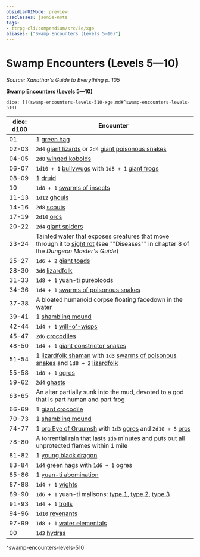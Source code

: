 ```yaml
---
obsidianUIMode: preview
cssclasses: json5e-note
tags:
- ttrpg-cli/compendium/src/5e/xge
aliases: ["Swamp Encounters (Levels 5—10)"]
---
```

# Swamp Encounters (Levels 5—10)
*Source: Xanathar's Guide to Everything p. 105* 

**Swamp Encounters (Levels 5—10)**

`dice: [](swamp-encounters-levels-510-xge.md#^swamp-encounters-levels-510)`

| dice: d100 | Encounter |
|------------|-----------|
| 01 | 1 [green hag](2-Mechanics/CLI/bestiary/fey/green-hag-xmm.md) |
| 02-03 | `2d4` [giant lizards](2-Mechanics/CLI/bestiary/beast/giant-lizard-xmm.md) or `2d4` [giant poisonous snakes](2-Mechanics/CLI/bestiary/beast/giant-venomous-snake-xmm.md) |
| 04-05 | `2d8` [winged kobolds](2-Mechanics/CLI/bestiary/dragon/winged-kobold-xmm.md) |
| 06-07 | `1d10 + 1` [bullywugs](2-Mechanics/CLI/bestiary/fey/bullywug-warrior-xmm.md) with `1d8 + 1` [giant frogs](2-Mechanics/CLI/bestiary/beast/giant-frog-xmm.md) |
| 08-09 | 1 [druid](2-Mechanics/CLI/bestiary/humanoid/druid-xmm.md) |
| 10 | `1d8 + 1` [swarms of insects](2-Mechanics/CLI/bestiary/beast/swarm-of-insects-xmm.md) |
| 11-13 | `1d12` [ghouls](2-Mechanics/CLI/bestiary/undead/ghoul-xmm.md) |
| 14-16 | `2d8` [scouts](2-Mechanics/CLI/bestiary/humanoid/scout-xmm.md) |
| 17-19 | `2d10` [orcs](2-Mechanics/CLI/bestiary/humanoid/tough-xmm.md) |
| 20-22 | `2d4` [giant spiders](2-Mechanics/CLI/bestiary/beast/giant-spider-xmm.md) |
| 23-24 | Tainted water that exposes creatures that move through it to [sight rot](2-Mechanics/CLI/rules/diseases.md#Sight%20Rot) (see ""Diseases"" in chapter 8 of the *Dungeon Master's Guide*) |
| 25-27 | `1d6 + 2` [giant toads](2-Mechanics/CLI/bestiary/beast/giant-toad-xmm.md) |
| 28-30 | `3d6` [lizardfolk](2-Mechanics/CLI/bestiary/humanoid/scout-xmm.md) |
| 31-33 | `1d8 + 1` [yuan-ti purebloods](2-Mechanics/CLI/bestiary/monstrosity/yuan-ti-infiltrator-xmm.md) |
| 34-36 | `1d4 + 1` [swarms of poisonous snakes](2-Mechanics/CLI/bestiary/beast/swarm-of-venomous-snakes-xmm.md) |
| 37-38 | A bloated humanoid corpse floating facedown in the water |
| 39-41 | 1 [shambling mound](2-Mechanics/CLI/bestiary/plant/shambling-mound-xmm.md) |
| 42-44 | `1d4 + 1` [will-o'-wisps](2-Mechanics/CLI/bestiary/undead/will-o-wisp-xmm.md) |
| 45-47 | `2d6` [crocodiles](2-Mechanics/CLI/bestiary/beast/crocodile-xmm.md) |
| 48-50 | `1d4 + 1` [giant constrictor snakes](2-Mechanics/CLI/bestiary/beast/giant-constrictor-snake-xmm.md) |
| 51-54 | 1 [lizardfolk shaman](2-Mechanics/CLI/bestiary/elemental/lizardfolk-geomancer-xmm.md) with `1d3` [swarms of poisonous snakes](2-Mechanics/CLI/bestiary/beast/swarm-of-venomous-snakes-xmm.md) and `1d8 + 2` [lizardfolk](2-Mechanics/CLI/bestiary/humanoid/scout-xmm.md) |
| 55-58 | `1d8 + 1` [ogres](2-Mechanics/CLI/bestiary/giant/ogre-xmm.md) |
| 59-62 | `2d4` [ghasts](2-Mechanics/CLI/bestiary/undead/ghast-xmm.md) |
| 63-65 | An altar partially sunk into the mud, devoted to a god that is part human and part frog |
| 66-69 | 1 [giant crocodile](2-Mechanics/CLI/bestiary/beast/giant-crocodile-xmm.md) |
| 70-73 | 1 [shambling mound](2-Mechanics/CLI/bestiary/plant/shambling-mound-xmm.md) |
| 74-77 | 1 [orc Eye of Gruumsh](2-Mechanics/CLI/bestiary/humanoid/cultist-fanatic-xmm.md) with `1d3` [ogres](2-Mechanics/CLI/bestiary/giant/ogre-xmm.md) and `2d10 + 5` [orcs](2-Mechanics/CLI/bestiary/humanoid/tough-xmm.md) |
| 78-80 | A torrential rain that lasts `1d6` minutes and puts out all unprotected flames within 1 mile |
| 81-82 | 1 [young black dragon](2-Mechanics/CLI/bestiary/dragon/young-black-dragon-xmm.md) |
| 83-84 | `1d4` [green hags](2-Mechanics/CLI/bestiary/fey/green-hag-xmm.md) with `1d6 + 1` [ogres](2-Mechanics/CLI/bestiary/giant/ogre-xmm.md) |
| 85-86 | 1 [yuan-ti abomination](2-Mechanics/CLI/bestiary/monstrosity/yuan-ti-abomination-xmm.md) |
| 87-88 | `1d4 + 1` [wights](2-Mechanics/CLI/bestiary/undead/wight-xmm.md) |
| 89-90 | `1d6 + 1` yuan-ti malisons: [type 1](2-Mechanics/CLI/bestiary/monstrosity/yuan-ti-malison-type-1-xmm.md), [type 2](2-Mechanics/CLI/bestiary/monstrosity/yuan-ti-malison-type-2-xmm.md), [type 3](2-Mechanics/CLI/bestiary/monstrosity/yuan-ti-malison-type-3-xmm.md) |
| 91-93 | `1d4 + 1` [trolls](2-Mechanics/CLI/bestiary/giant/troll-xmm.md) |
| 94-96 | `1d10` [revenants](2-Mechanics/CLI/bestiary/undead/revenant-xmm.md) |
| 97-99 | `1d8 + 1` [water elementals](2-Mechanics/CLI/bestiary/elemental/water-elemental-xmm.md) |
| 00 | `1d3` [hydras](2-Mechanics/CLI/bestiary/monstrosity/hydra-xmm.md) |
^swamp-encounters-levels-510